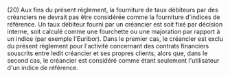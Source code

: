 (20) Aux fins du présent règlement, la fourniture de taux débiteurs par des créanciers ne devrait pas être considérée comme la fourniture d'indices de référence. Un taux débiteur fourni par un créancier est soit fixé par décision interne, soit calculé comme une fourchette ou une majoration par rapport à un indice (par exemple l'Euribor). Dans le premier cas, le créancier est exclu du présent règlement pour l'activité concernant des contrats financiers souscrits entre ledit créancier et ses propres clients, alors que, dans le second cas, le créancier est considéré comme étant seulement l'utilisateur d'un indice de référence.